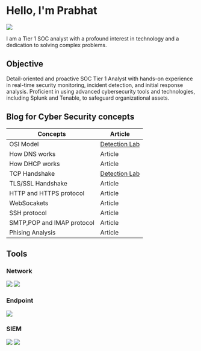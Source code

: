 # Hello, I'm Prabhat
<a href="https://linkedin.com"><img src="https://img.shields.io/badge/-LinkedIn-0072b1?&style=for-the-badge&logo=linkedin&logoColor=white" /></a>

I am a Tier 1 SOC analyst with a profound interest in technology and a dedication to solving complex problems.

## Objective

Detail-oriented and proactive SOC Tier 1 Analyst with hands-on experience in real-time security monitoring, incident detection, and initial response analysis. Proficient in using advanced cybersecurity tools and technologies, including Splunk and Tenable, to safeguard organizational assets.

## Blog for Cyber Security concepts 

| Concepts                                      | Article                    |
|-----------------------------------------------|----------------------------|
| OSI Model                                     | <a href="https://google.com">Detection Lab</a>|
| How DNS works                                 | Article |
| How DHCP works                                | Article |
| TCP Handshake                                 | <a href="https://google.com">Detection Lab</a>|
| TLS/SSL Handshake                             | Article |
| HTTP and HTTPS protocol                       | Article |
| WebSocakets                                   | Article |
| SSH protocol                                  | Article |
| SMTP,POP and IMAP protocol                    | Article |
| Phising Analysis                              | Article |

## Tools

### Network
<div>
    <img src="https://img.shields.io/badge/-Wireshark-1679A7?&style=for-the-badge&logo=Wireshark&logoColor=white" />
    <img src="https://img.shields.io/badge/-Suricata-EF3B2D?&style=for-the-badge&logo=Suricata&logoColor=white" />
</div>

### Endpoint
<div>
    <img src="https://img.shields.io/badge/-Microsoft_Defender_for_Endpoint-00A4EF?&style=for-the-badge&logo=Microsoft&logoColor=white" />
</div>

### SIEM
<div>
    <img src="https://img.shields.io/badge/-Microsoft_Sentinel-0078D4?&style=for-the-badge&logo=Microsoft&logoColor=white" />
    <img src="https://img.shields.io/badge/-Splunk-000000?&style=for-the-badge&logo=Splunk&logoColor=white" />
</div>
